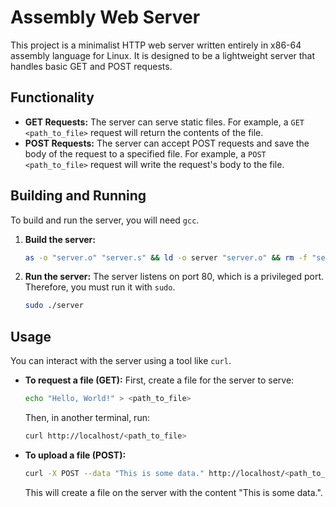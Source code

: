 # Assembly Web Server

This project is a minimalist HTTP web server written entirely in x86-64 assembly language for Linux. It is designed to be a lightweight server that handles basic GET and POST requests.

## Functionality

*   **GET Requests:** The server can serve static files. For example, a `GET <path_to_file>` request will return the contents of the file.
*   **POST Requests:** The server can accept POST requests and save the body of the request to a specified file. For example, a `POST <path_to_file>` request will write the request's body to the file.

## Building and Running

To build and run the server, you will need `gcc`.

1.  **Build the server:**
    ```bash
    as -o "server.o" "server.s" && ld -o server "server.o" && rm -f "server.o"
    ```

2.  **Run the server:**
    The server listens on port 80, which is a privileged port. Therefore, you must run it with `sudo`.
    ```bash
    sudo ./server
    ```

## Usage

You can interact with the server using a tool like `curl`.

*   **To request a file (GET):**
    First, create a file for the server to serve:
    ```bash
    echo "Hello, World!" > <path_to_file>
    ```
    Then, in another terminal, run:
    ```bash
    curl http://localhost/<path_to_file>
    ```

*   **To upload a file (POST):**
    ```bash
    curl -X POST --data "This is some data." http://localhost/<path_to_file>
    ```
    This will create a file on the server with the content "This is some data.".
